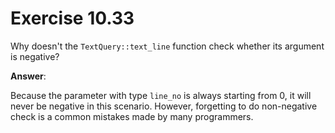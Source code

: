 # Exercise 10.33

Why doesn't the `TextQuery::text_line` function check whether its argument is negative?

**Answer**:

Because the parameter with type `line_no` is always starting from 0, it will never be negative in this scenario. However, forgetting to do non-negative check is a common mistakes made by many programmers.